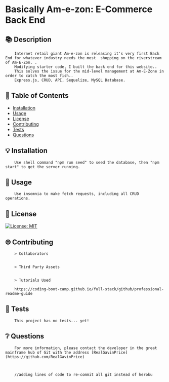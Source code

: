 # Basically Am-e-zon: E-Commerce Back End

 ## 📚 Description
        
       
        Internet retail giant Am-e-zon is releasing it's very first Back End for whatever industry needs the most  shopping on the riverstream of Am-E-Zon. . 
        Modifying starter code, I built the back end for this website.. 
        This solves the issue for the mid-level management at Am-E-Zone in order to catch the most fish.. 
        Express.js, CRUD, API, Sequelize, MySQL Database.
         
        
        
## 📂 Table of Contents
        
   * [Installation](#installation)
   * [Usage](#usage)
   * [License](#license)
   * [Contributing](#contributing)
   * [Tests](#tests)
   * [Questions](#questions)
        
## 💡 Installation
        
        Use shell command "npm run seed" to seed the database, then "npm start" to get the server running.
        
        
## 🔧 Usage
        
        Use insomnia to make fetch requests, including all CRUD operations.
        
        
## 🔐 License
        


[![License: MIT](https://img.shields.io/badge/License-MIT-yellow.svg)](https://opensource.org/licenses/MIT)
  


        
## 🌐 Contributing
        
        > Collaborators
        

        > Third Party Assets
        

        > Tutorials Used
        
        https://coding-boot-camp.github.io/full-stack/github/professional-readme-guide

## 📝 Tests
        
        This project has no tests... yet!    
        
        
## ❔ Questions
        
        For more information, please contact the developer in the great mainframe hub of Git with the address [RealGavinPrice](https://github.com/RealGavinPrice)



        //adding lines of code to re-commit all git instead of heroku
